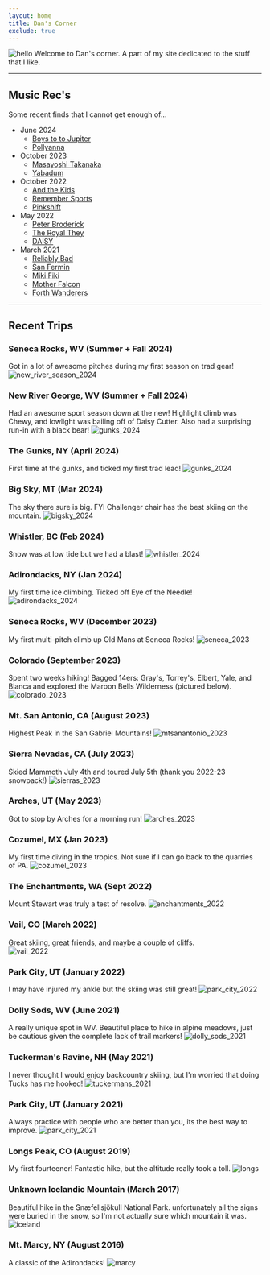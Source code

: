 ```yaml
---
layout: home
title: Dan's Corner
exclude: true
---
```

![hello](images/dan/dans_corner.png)
Welcome to Dan's corner. A part of my site dedicated to the stuff that I like. 

---

## Music Rec's
Some recent finds that I cannot get enough of...
* June 2024
    * [Boys to to Jupiter](https://boysgotojupiter.bandcamp.com/)
    * [Pollyanna](https://www.wearepollyanna.com/)
* October 2023
    * [Masayoshi Takanaka](https://en.wikipedia.org/wiki/Masayoshi_Takanaka)
    * [Yabadum](https://yabadum.bandcamp.com/music)
* October 2022
    * [And the Kids](https://andthekidsmusic.bandcamp.com/)
    * [Remember Sports](https://www.remembersports.com/)
    * [Pinkshift](https://www.pinkshiftmd.com/)
* May 2022
    * [Peter Broderick](https://www.peterbroderick.net)
    * [The Royal They](https://theroyalthey.bandcamp.com)
    * [DAISY](http://www.daisytheband.com)
* March 2021
    * [Reliably Bad](https://www.reliablybad.com/)
    * [San Fermin](http://www.sanferminband.com)
    * [Miki Fiki](http://www.realmikifiki.com)
    * [Mother Falcon](http://www.motherfalcon.com)
    * [Forth Wanderers](http://www.forthwanderers.bandcamp.com)

---

## Recent Trips

### Seneca Rocks, WV (Summer + Fall 2024)
Got in a lot of awesome pitches during my first season on trad gear! 
![new_river_season_2024](images/dan/seneca_season_2024.jpg)

### New River George, WV (Summer + Fall 2024)
Had an awesome sport season down at the new! Highlight climb was Chewy, and lowlight was bailing off of Daisy Cutter. Also had a surprising run-in with a black bear!
![gunks_2024](images/dan/new_river_season_2024.jpg)

### The Gunks, NY (April 2024)
First time at the gunks, and ticked my first trad lead!
![gunks_2024](images/dan/gunks_2024.jpg)

### Big Sky, MT (Mar 2024)
The sky there sure is big. FYI Challenger chair has the best skiing on the mountain.
![bigsky_2024](images/dan/bigsky_2024.jpg)

### Whistler, BC (Feb 2024)
Snow was at low tide but we had a blast!
![whistler_2024](images/dan/whistler_2024.jpg)

### Adirondacks, NY (Jan 2024)
My first time ice climbing. Ticked off Eye of the Needle!
![adirondacks_2024](images/dan/adirondacks_2024.jpg)

### Seneca Rocks, WV (December 2023)
My first multi-pitch climb up Old Mans at Seneca Rocks!
![seneca_2023](images/dan/seneca_2023.jpg)

### Colorado (September 2023)
Spent two weeks hiking! Bagged 14ers: Gray's, Torrey's, Elbert, Yale, and Blanca and explored the Maroon Bells Wilderness (pictured below). 
![colorado_2023](images/dan/colorado_2023.jpg)

### Mt. San Antonio, CA (August 2023)
Highest Peak in the San Gabriel Mountains!
![mtsanantonio_2023](images/dan/mtsanantonio_2023.jpg)

### Sierra Nevadas, CA (July 2023)
Skied Mammoth July 4th and toured July 5th (thank you 2022-23 snowpack!)
![sierras_2023](images/dan/sierras_2023.jpg)

### Arches, UT (May 2023)
Got to stop by Arches for a morning run!
![arches_2023](images/dan/arches_2023.jpg)

### Cozumel, MX (Jan 2023)
My first time diving in the tropics. Not sure if I can go back to the quarries of PA.
![cozumel_2023](images/dan/cozumel_2023.jpg)

### The Enchantments, WA (Sept 2022)
Mount Stewart was truly a test of resolve.
![enchantments_2022](images/dan/enchantments_2022.jpg)

### Vail, CO (March 2022)
Great skiing, great friends, and maybe a couple of cliffs.  
![vail_2022](images/dan/vail_2022.jpg)

### Park City, UT (January 2022)
I may have injured my ankle but the skiing was still great! 
![park_city_2022](images/dan/park_city_2022.jpg)

### Dolly Sods, WV (June 2021)
A really unique spot in WV. Beautiful place to hike in alpine meadows, just be cautious given the complete lack of trail markers! 
![dolly_sods_2021](images/dan/dolly_sods_2021.jpg)

### Tuckerman's Ravine, NH (May 2021)
I never thought I would enjoy backcountry skiing, but I'm worried that doing Tucks has me hooked!
![tuckermans_2021](images/dan/tuckermans_ravine_2021.jpg)

### Park City, UT (January 2021)
Always practice with people who are better than you, its the best way to improve.
![park_city_2021](images/dan/park_city_2021.jpg)

### Longs Peak, CO (August 2019)
My first fourteener! Fantastic hike, but the altitude really took a toll.
![longs](images/dan/longs.jpg)

### Unknown Icelandic Mountain (March 2017)
Beautiful hike in the Snæfellsjökull National Park.
unfortunately all the signs were buried in the snow, so I'm not actually sure which mountain it was.
![iceland](images/dan/iceland.jpg)

### Mt. Marcy, NY (August 2016)
A classic of the Adirondacks!
![marcy](images/dan/marcy.jpg)